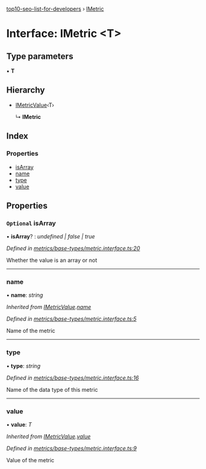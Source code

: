 [top10-seo-list-for-developers](../README.md) › [IMetric](imetric.md)

# Interface: IMetric <**T**>

## Type parameters

▪ **T**

## Hierarchy

* [IMetricValue](imetricvalue.md)‹T›

  ↳ **IMetric**

## Index

### Properties

* [isArray](imetric.md#optional-isarray)
* [name](imetric.md#name)
* [type](imetric.md#type)
* [value](imetric.md#value)

## Properties

### `Optional` isArray

• **isArray**? : *undefined | false | true*

*Defined in [metrics/base-types/metric.interface.ts:20](https://github.com/deepcrawl/top10-seo-list-for-developer/blob/b4206b2/src/metrics/base-types/metric.interface.ts#L20)*

Whether the value is an array or not

___

###  name

• **name**: *string*

*Inherited from [IMetricValue](imetricvalue.md).[name](imetricvalue.md#name)*

*Defined in [metrics/base-types/metric.interface.ts:5](https://github.com/deepcrawl/top10-seo-list-for-developer/blob/b4206b2/src/metrics/base-types/metric.interface.ts#L5)*

Name of the metric

___

###  type

• **type**: *string*

*Defined in [metrics/base-types/metric.interface.ts:16](https://github.com/deepcrawl/top10-seo-list-for-developer/blob/b4206b2/src/metrics/base-types/metric.interface.ts#L16)*

Name of the data type of this metric

___

###  value

• **value**: *T*

*Inherited from [IMetricValue](imetricvalue.md).[value](imetricvalue.md#value)*

*Defined in [metrics/base-types/metric.interface.ts:9](https://github.com/deepcrawl/top10-seo-list-for-developer/blob/b4206b2/src/metrics/base-types/metric.interface.ts#L9)*

Value of the metric
